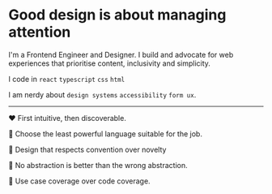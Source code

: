 # Good design is about managing attention

I'm a Frontend Engineer and Designer. I build and advocate for web experiences that prioritise content, inclusivity and simplicity.

I code in `react` `typescript` `css` `html`

I am nerdy about `design systems` `accessibility` `form ux`.

---

❤️ First intuitive, then discoverable.

🧡 Choose the least powerful language suitable for the job.

💛 Design that respects convention over novelty

💚 No abstraction is better than the wrong abstraction.

💙 Use case coverage over code coverage.
